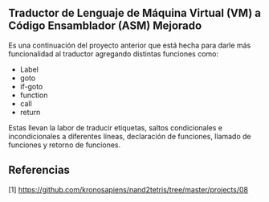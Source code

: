 ## Traductor de Lenguaje de Máquina Virtual (VM) a Código Ensamblador (ASM) Mejorado
Es una continuación del proyecto anterior que está hecha para darle más funcionalidad al traductor agregando distintas funciones como:
- Label
- goto
- if-goto
- function
- call
- return

Estas llevan la labor de traducir etiquetas, saltos condicionales e incondicionales a diferentes líneas, declaración de funciones, llamado de funciones y retorno de funciones.

## Referencias

[1] https://github.com/kronosapiens/nand2tetris/tree/master/projects/08
